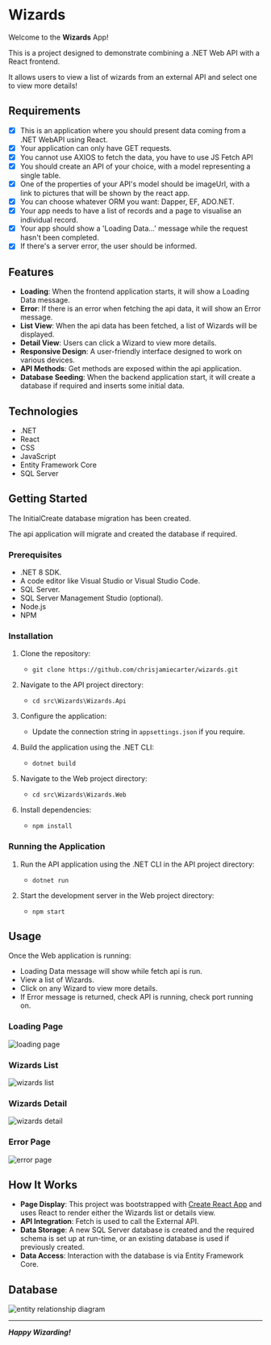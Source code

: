 # Wizards

Welcome to the **Wizards** App!

This is a project designed to demonstrate combining a .NET Web API with a React frontend. 

It allows users to view a list of wizards from an external API and select one to view more details!

## Requirements

- [x] This is an application where you should present data coming from a .NET WebAPI using React.
- [x] Your application can only have GET requests.
- [x] You cannot use AXIOS to fetch the data, you have to use JS Fetch API
- [x] You should create an API of your choice, with a model representing a single table.
- [x] One of the properties of your API's model should be imageUrl, with a link to pictures that will be shown by the react app.
- [x] You can choose whatever ORM you want: Dapper, EF, ADO.NET.
- [x] Your app needs to have a list of records and a page to visualise an individual record.
- [x] Your app should show a 'Loading Data...' message while the request hasn't been completed.
- [x] If there's a server error, the user should be informed.

## Features

- **Loading**: When the frontend application starts, it will show a Loading Data message.
- **Error**: If there is an error when fetching the api data, it will show an Error message.
- **List View**: When the api data has been fetched, a list of Wizards will be displayed.
- **Detail View**: Users can click a Wizard to view more details.
- **Responsive Design**: A user-friendly interface designed to work on various devices.
- **API Methods**: Get methods are exposed within the api application.
- **Database Seeding**: When the backend application start, it will create a database if required and inserts some initial data.

## Technologies

- .NET
- React
- CSS
- JavaScript
- Entity Framework Core
- SQL Server

## Getting Started

The InitialCreate database migration has been created.

The api application will migrate and created the database if required.

### Prerequisites

- .NET 8 SDK.
- A code editor like Visual Studio or Visual Studio Code.
- SQL Server.
- SQL Server Management Studio (optional).
- Node.js
- NPM

### Installation

1. Clone the repository:
	- `git clone https://github.com/chrisjamiecarter/wizards.git`

2. Navigate to the API project directory:
	- `cd src\Wizards\Wizards.Api`
	
3. Configure the application:
	- Update the connection string in `appsettings.json` if you require.
	
4. Build the application using the .NET CLI:
	- `dotnet build`

5. Navigate to the Web project directory:
	- `cd src\Wizards\Wizards.Web`

6. Install dependencies:
	- `npm install`

### Running the Application

1. Run the API application using the .NET CLI in the API project directory:
	- `dotnet run`

2. Start the development server in the Web project directory:
	- `npm start`

## Usage

Once the Web application is running:

- Loading Data message will show while fetch api is run.
- View a list of Wizards.
- Click on any Wizard to view more details.
- If Error message is returned, check API is running, check port running on.

### Loading Page

![loading page](./_resources/wizards-loading.png)


### Wizards List

![wizards list](./_resources/wizards-list.png)


### Wizards Detail

![wizards detail](./_resources/wizards-detail.png)


### Error Page

![error page](./_resources/wizards-error.png)

## How It Works

- **Page Display**: This project was bootstrapped with [Create React App](https://github.com/facebook/create-react-app) and uses React to render either the Wizards list or details view.
- **API Integration**: Fetch is used to call the External API.
- **Data Storage**: A new SQL Server database is created and the required schema is set up at run-time, or an existing database is used if previously created.
- **Data Access**: Interaction with the database is via Entity Framework Core.

## Database

![entity relationship diagram](./_resources/entity-relationship-diagram.png)

---
***Happy Wizarding!***
